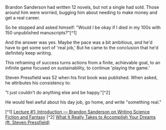 
Brandon Sanderson had written 12 novels, but not a single had sold. Those around him were worried, bugging him about needing to make money and get a real career.

So he stopped and asked himself:
"Would I be okay if I died in my 100s with 150 unpublished manuscripts?"[^1]

And the answer was yes. Maybe the pace was a bit ambitious, and he'd have to get some sort of 'real job,' But he came to the conclusion that he'd definitely keep writing. 

This reframing of success turns actions from a finite, achievable goal, to an infinite game focused on sustainability, to continue 'playing the game.' 


Steven Pressfield was 52 when his first book was published. When asked, he attributes his consistency to:

"I just couldn't do anything else and be happy."[^2]

He would feel awful about his day job, go home, and write "something real."


[^1] [Lecture #1: Introduction — Brandon Sanderson on Writing Science Fiction and Fantasy](https://youtu.be/-6HOdHEeosc)
[^2] [What It Really Takes to Accomplish Your Dreams (ft. Steven Pressfield)](https://youtu.be/P5c6ZG5ct-0)